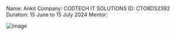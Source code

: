 Name: Ankit 
Company: CODTECH IT SOLUTIONS 
ID: CTO8DS2392
Duration: 15 June to 15 July 2024
Mentor: 

![image](https://github.com/Ankit2124/Codetech---Task-01/assets/121372187/d48538f0-ee4d-459e-8a58-34c9d42277f7)

